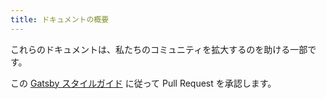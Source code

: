 ```yaml
---
title: ドキュメントの概要
---
```


これらのドキュメントは、私たちのコミュニティを拡大するのを助ける一部です。

この [Gatsby スタイルガイド](/contributing/gatsby-style-guide/) に従って Pull Request を承認します。
